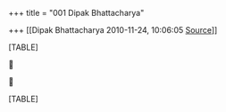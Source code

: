 +++
title = "001 Dipak Bhattacharya"

+++
[[Dipak Bhattacharya	2010-11-24, 10:06:05 [Source](https://groups.google.com/g/bvparishat/c/AVgJAgoee_A)]]



[TABLE]





[TABLE]

  

